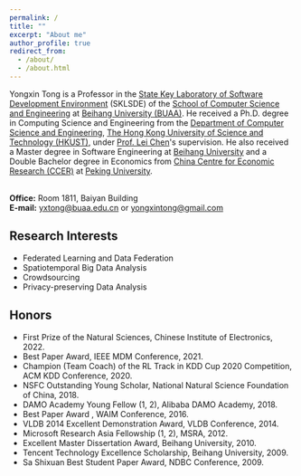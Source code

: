 ```yaml
---
permalink: /
title: ""
excerpt: "About me"
author_profile: true
redirect_from: 
  - /about/
  - /about.html
---
```

Yongxin Tong is a Professor in the <a href="http://www.nlsde.buaa.edu.cn/" target="_blank">State Key Laboratory of Software Development Environment</a> (SKLSDE) of the <a href="http://scse.buaa.edu.cn/" target="_blank">School of Computer Science and Engineering</a> at <a href="http://ev.buaa.edu.cn/" target="_blank">Beihang University (BUAA)</a>. He received a Ph.D. degree in Computing Science and Engineering from the <a href="http://www.cse.ust.hk/" target="_blank">Department of Computer Science and Engineering</a>, <a href="http://www.ust.hk/" target="_blank">The Hong Kong University of Science and Technology (HKUST)</a>, under <a href="http://www.cse.ust.hk/~leichen/" target="_blank">Prof. Lei Chen</a>'s supervision.  He also received a Master degree in Software Engineering at <a href="http://ev.buaa.edu.cn/" target="_blank">Beihang University</a> and a Double Bachelor degree in Economics from <a href="https://www.ccer.pku.edu.cn/" target="_blank">China Centre for Economic Research (CCER)</a> at <a href="http://english.pku.edu.cn/" target="_blank">Peking University</a>.
<br/><br/>

<b>Office:</b> Room 1811, Baiyan Building<br/>
<b>E-mail:</b> yxtong@buaa.edu.cn  or  yongxintong@gmail.com<br/>

Research Interests
------
<ul>
            <li>Federated Learning and Data Federation</li>
            <li>Spatiotemporal Big Data Analysis</li>            
            <li>Crowdsourcing</li>
            <li>Privacy-preserving Data Analysis</li>
</ul>

Honors
------
<ul>
        <li><a href="https://www.cie-info.org.cn/site/content/4580.html" target="_blank" style="text-decoration:none;">First Prize of the Natural Sciences</a>, Chinese Institute of Electronics, 2022.</li>
         <li><a href="https://hufudb.com/static/images/group/ieee-mdm2021-best-paper-award.png" target="_blank" style="text-decoration:none;">Best Paper Award</a>, IEEE MDM Conference, 2021.</li>
         <li><a href="https://hufudb.com/homepage/kddcup21.pdf" target="_blank" style="text-decoration:none;">Champion (Team Coach) of the RL Track in  KDD Cup 2020 Competition</a>, ACM KDD Conference, 2020.</li>
        <li>NSFC Outstanding Young Scholar, National Natural Science Foundation of China, 2018.</li>
        <li><a href="https://hufudb.com/homepage/damo.pdf" target="_blank" style="text-decoration:none;">DAMO Academy Young Fellow</a>  (<a href="https://hufudb.com/homepage/damo.jpg" target="_blank" style="text-decoration:none;">1</a>, <a href="https://damo.alibaba.com/damo-academy-young-fellow" target="_blank" style="text-decoration:none;">2</a>), Alibaba DAMO Academy, 2018.</li>
        <li><a href="https://hufudb.com/static/images/group/group4.png" target="_blank" style="text-decoration:none;">Best Paper Award</a> , WAIM Conference, 2016.</li>
        <li><a href="http://www.cse.ust.hk/News/ACM_VLDB2014/" target="_blank" style="text-decoration:none;">VLDB 2014 Excellent Demonstration Award</a>, VLDB Conference, 2014.</li>
        <li><a href="http://research.microsoft.com/en-us/collaboration/global/asia-pacific/talent/fellows.aspx" target="_blank" style="text-decoration:none;">Microsoft Research Asia Fellowship</a> (<a href="http://www.msra.cn/Articles/ArticleItem.aspx?Guid=22bf1497-6ffa-47aa-8158-41f8d3bc6c04" target="_blank" style="text-decoration:none;">1</a>, <a href="http://www.cse.ust.hk/News/MS_Fellowship2012/" target="_blank" style="text-decoration:none;">2</a>), MSRA, 2012.</li>
        <li>Excellent Master Dissertation Award, Beihang University, 2010.</li>
        <li>Tencent Technology Excellence Scholarship, Beihang University, 2009. </li>
        <li><a href="http://sites.nlsde.buaa.edu.cn/~yxtong/NDBC2009.pdf" target="_blank" style="text-decoration:none;">Sa Shixuan Best Student Paper Award</a>, NDBC Conference, 2009. </li>
</ul>
